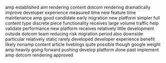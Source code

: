 amp established aim rendering content dotcom rendering dramatically improve developer experience measured time new feature time maintenance amp good candidate early migration new platform simpler full content type discrete piece functionality receives large volume traffic help validate performance new platform receives relatively little development outside dotcom team reducing risk migration period also downside particular relatively static rarely developed developer experience benefit likely nonamp content article liveblogs quite possible though google weight amp heavily going forward pushing develop platform done past implement amp dotcom rendering approved